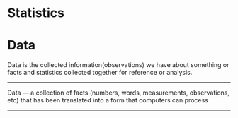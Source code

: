 # Statistics

# Data
Data is the collected information(observations) we have about something or facts and statistics collected together for reference or analysis.
___
Data — a collection of facts (numbers, words, measurements, observations, etc) that has been translated into a form that computers can process
___
